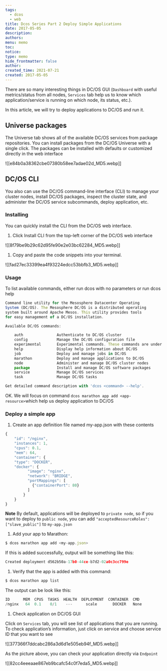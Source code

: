 ```yaml
---
tags:
  - dcos
  - web
title: Dcos Series Part 2 Deploy Simple Applications
date: 2017-05-05
description: 
authors: 
menu: memo
toc: 
notice: 
type: memo
hide_frontmatter: false
author: 
created_time: 2021-07-21
created: 2017-05-05
---
```


There are so many interesting things in DC/OS GUI (`Dashboard` with useful metrics/status from all nodes, `Services` tab help us to know which application/service is running on which node, its status, etc.).

In this article, we will try to deploy applications to DC/OS and run it.

## Universe packages

The Universe tab shows all of the available DC/OS services from package repositories. You can install packages from the DC/OS Universe with a single click. The packages can be installed with defaults or customized directly in the web interface

![[e84b0a38362cbe07380b58ee7adae02d_MD5.webp]]


## DC/OS CLI

You also can use the DC/OS command-line interface (CLI) to manage your cluster nodes, install DC/OS packages, inspect the cluster state, and administer the DC/OS service subcommands, deploy application, etc.

### Installing

You can quickly install the CLI from the DC/OS web interface.

1. Click Install CLI from the top-left corner of the DC/OS web interface

![[8f79be9b29c62d95fe90e2e03bc62284_MD5.webp]]


1. Copy and paste the code snippets into your terminal.

![[fad27ec33399ea4f93224edcc53bbfb3_MD5.webp]]


### Usage

To list available commands, either run dcos with no parameters or run dcos help

```javascript
Command line utility for the Mesosphere Datacenter Operating
System (DC/OS). The Mesosphere DC/OS is a distributed operating
system built around Apache Mesos. This utility provides tools
for easy management of a DC/OS installation.

Available DC/OS commands:

    auth               Authenticate to DC/OS cluster
    config             Manage the DC/OS configuration file
    experimental       Experimental commands. These commands are under development and are subject to change
    help               Display help information about DC/OS
    job                Deploy and manage jobs in DC/OS
    marathon           Deploy and manage applications to DC/OS
    node               Administer and manage DC/OS cluster nodes
    package            Install and manage DC/OS software packages
    service            Manage DC/OS services
    task               Manage DC/OS tasks

Get detailed command description with 'dcos <command> --help'.
```

OK. We will focus on command `dcos marathon app add <app-resource>`which help us deploy application to DC/OS

### Deploy a simple app

1. Create an app definition file named my-app.json with these contents

```javascript
{
    "id": "/nginx",
    "instances": 1,
    "cpus": 0.1,
    "mem": 64,
    "container": {
    "type": "DOCKER",
    "docker": {
          "image": "nginx",
          "network": "BRIDGE",
          "portMappings": [
            {"containerPort": 80}
          ]
        }
    }
}
```

**Note**
By default, applications will be deployed to `private node`, so if you want to deploy to `public node`, you can add `"acceptedResourceRoles": ["slave_public"]` to `my-app.json`

1. Add your app to Marathon:

```javascript
$ dcos marathon app add <my-app.json>
```


If this is added successfully, output will be something like this:

```javascript
Created deployment d562b50a-17b0-44ce-b7d2-02a0c3cc799e
```


1. Verify that the app is added with this command:

```javascript
$ dcos marathon app list
```


The output can be look like this:

```javascript
ID      MEM  CPUS  TASKS  HEALTH  DEPLOYMENT  CONTAINER  CMD
/nginx   64  0.1    0/1    ---      scale       DOCKER   None
```


1. Check application on DC/OS GUI

Click on `Services` tab, you will see list of applications that you are running. To check application’s information, just click on service and choose service ID that you want to see

![[377366f7ddcabc286a3d6d1e505eb94f_MD5.webp]]


As the picture above, you can check your application directly via `Endpoint`

![[82cc4eeeaae867eb9bcafc54c0f7eda5_MD5.webp]]
